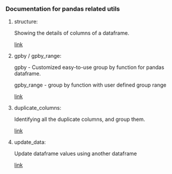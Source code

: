 ### Documentation for pandas related utils

1. structure:   

   Showing the details of columns of a dataframe. 

    [link](https://github.com/Shiutang-Li/python_utils/blob/master/doc/structure.md)
  
2. gpby / gpby_range:  

   gpby - Customized easy-to-use group by function for pandas dataframe.   

   gpby_range - group by function with user defined group range  

    [link](https://github.com/Shiutang-Li/python_utils/blob/master/doc/gpby.md)
    
3. duplicate_columns:  

   Identifying all the duplicate columns, and group them.

    [link](https://github.com/Shiutang-Li/python_utils/blob/master/doc/duplicate_columns.md)

4. update_data:  

   Update dataframe values using another dataframe 

    [link](https://github.com/Shiutang-Li/python_utils/blob/master/doc/update_data.md)
